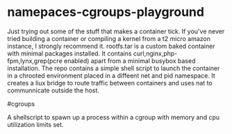 # namepaces-cgroups-playground
Just trying out some of the stuff that makes a container tick. If you've never tried building a container or compiling a kernel from a t2 micro amazon instance, I strongly recommend it.
rootfs.tar is a custom baked container with minimal packages installed. It contains curl,nginx,php-fpm,lynx,grep(pcre enabled) apart from a minimal busybox based installation. The repo contains a simple shell script to launch the container in a chrooted environment placed in  a diffeent  net and pid namespace. It creates a liux bridge to route traffic between containers and uses nat to communnicate outside the host.

#cgroups

A shellscript to spawn up a process within a cgroup with memory and cpu utilization limits set.
